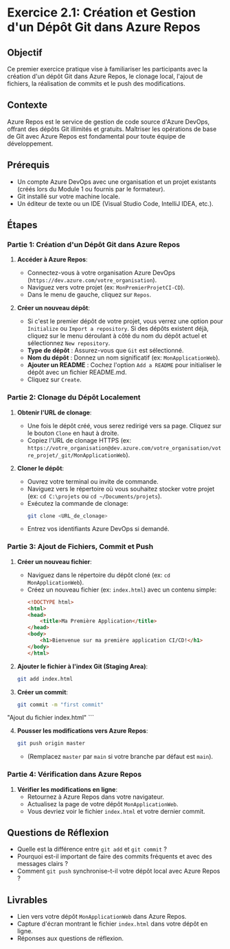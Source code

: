 # Exercice 2.1: Création et Gestion d'un Dépôt Git dans Azure Repos

## Objectif
Ce premier exercice pratique vise à familiariser les participants avec la création d'un dépôt Git dans Azure Repos, le clonage local, l'ajout de fichiers, la réalisation de commits et le push des modifications.

## Contexte
Azure Repos est le service de gestion de code source d'Azure DevOps, offrant des dépôts Git illimités et gratuits. Maîtriser les opérations de base de Git avec Azure Repos est fondamental pour toute équipe de développement.

## Prérequis
*   Un compte Azure DevOps avec une organisation et un projet existants (créés lors du Module 1 ou fournis par le formateur).
*   Git installé sur votre machine locale.
*   Un éditeur de texte ou un IDE (Visual Studio Code, IntelliJ IDEA, etc.).

## Étapes

### Partie 1: Création d'un Dépôt Git dans Azure Repos
1.  **Accéder à Azure Repos**:
    *   Connectez-vous à votre organisation Azure DevOps (`https://dev.azure.com/votre_organisation`).
    *   Naviguez vers votre projet (ex: `MonPremierProjetCI-CD`).
    *   Dans le menu de gauche, cliquez sur `Repos`.

2.  **Créer un nouveau dépôt**:
    *   Si c'est le premier dépôt de votre projet, vous verrez une option pour `Initialize` ou `Import a repository`. Si des dépôts existent déjà, cliquez sur le menu déroulant à côté du nom du dépôt actuel et sélectionnez `New repository`.
    *   **Type de dépôt** : Assurez-vous que `Git` est sélectionné.
    *   **Nom du dépôt** : Donnez un nom significatif (ex: `MonApplicationWeb`).
    *   **Ajouter un README** : Cochez l'option `Add a README` pour initialiser le dépôt avec un fichier README.md.
    *   Cliquez sur `Create`.

### Partie 2: Clonage du Dépôt Localement
1.  **Obtenir l'URL de clonage**:
    *   Une fois le dépôt créé, vous serez redirigé vers sa page. Cliquez sur le bouton `Clone` en haut à droite.
    *   Copiez l'URL de clonage HTTPS (ex: `https://votre_organisation@dev.azure.com/votre_organisation/votre_projet/_git/MonApplicationWeb`).

2.  **Cloner le dépôt**:
    *   Ouvrez votre terminal ou invite de commande.
    *   Naviguez vers le répertoire où vous souhaitez stocker votre projet (ex: `cd C:\projets` ou `cd ~/Documents/projets`).
    *   Exécutez la commande de clonage:
        ```bash
        git clone <URL_de_clonage>
        ```
    *   Entrez vos identifiants Azure DevOps si demandé.

### Partie 3: Ajout de Fichiers, Commit et Push
1.  **Créer un nouveau fichier**:
    *   Naviguez dans le répertoire du dépôt cloné (ex: `cd MonApplicationWeb`).
    *   Créez un nouveau fichier (ex: `index.html`) avec un contenu simple:
        ```html
        <!DOCTYPE html>
        <html>
        <head>
            <title>Ma Première Application</title>
        </head>
        <body>
            <h1>Bienvenue sur ma première application CI/CD!</h1>
        </body>
        </html>
        ```

2.  **Ajouter le fichier à l'index Git (Staging Area)**:
    ```bash
    git add index.html
    ```

3.  **Créer un commit**:
    ```bash
    git commit -m "first commit"


"Ajout du fichier index.html"
    ```

4.  **Pousser les modifications vers Azure Repos**:
    ```bash
    git push origin master
    ```
    *   (Remplacez `master` par `main` si votre branche par défaut est `main`).

### Partie 4: Vérification dans Azure Repos
1.  **Vérifier les modifications en ligne**:
    *   Retournez à Azure Repos dans votre navigateur.
    *   Actualisez la page de votre dépôt `MonApplicationWeb`.
    *   Vous devriez voir le fichier `index.html` et votre dernier commit.

## Questions de Réflexion
*   Quelle est la différence entre `git add` et `git commit` ?
*   Pourquoi est-il important de faire des commits fréquents et avec des messages clairs ?
*   Comment `git push` synchronise-t-il votre dépôt local avec Azure Repos ?

## Livrables
*   Lien vers votre dépôt `MonApplicationWeb` dans Azure Repos.
*   Capture d'écran montrant le fichier `index.html` dans votre dépôt en ligne.
*   Réponses aux questions de réflexion.

